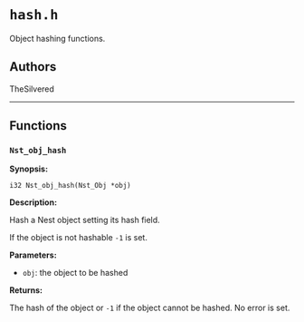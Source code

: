 # `hash.h`

Object hashing functions.

## Authors

TheSilvered

---

## Functions

### `Nst_obj_hash`

**Synopsis:**

```better-c
i32 Nst_obj_hash(Nst_Obj *obj)
```

**Description:**

Hash a Nest object setting its hash field.

If the object is not hashable `-1` is set.

**Parameters:**

- `obj`: the object to be hashed

**Returns:**

The hash of the object or `-1` if the object cannot be hashed. No error is set.
